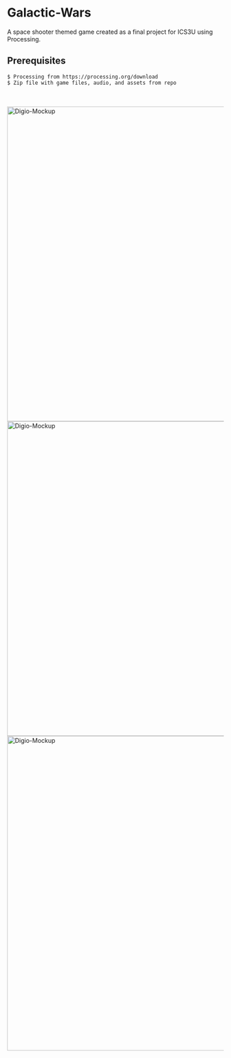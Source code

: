 # Galactic-Wars
A space shooter themed game created as a final project for ICS3U using Processing.
## Prerequisites 
```$ Processing from https://processing.org/download```
<br>
```$ Zip file with game files, audio, and assets from repo```


<br>
<br>
<img alt="Digio-Mockup" width="730" src="https://i.ibb.co/THS6VK3/Screenshot-365.png">
<img alt="Digio-Mockup" width="730" src="https://i.ibb.co/mCZKjgd/Screenshot-357.png">
<img alt="Digio-Mockup" width="730" src="https://i.ibb.co/hWFFXvM/Screenshot-366.png">
